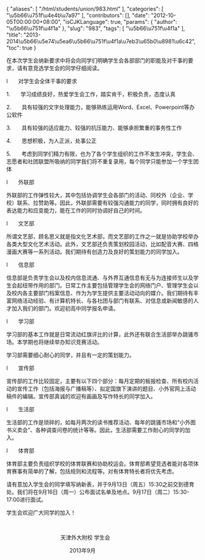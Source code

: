 {
    "aliases": [
        "/html/students/union/983.html"
    ],
    "categories": [
        "\u5b66\u751f\u4e4b\u7a97"
    ],
    "contributors": [],
    "date": "2012-10-05T00:00:00+08:00",
    "isCJKLanguage": true,
    "params": {
        "author": "\u5b66\u751f\u4f1a"
    },
    "slug": "983",
    "tags": [
        "\u5b66\u751f\u4f1a"
    ],
    "title": "2013-2014\u5b66\u5e74\u5ea6\u5b66\u751f\u4f1a\u7eb3\u65b0\u8981\u6c42",
    "toc": true
}

在本次学生会纳新要求中将会向同学们明确学生会各部部门的职能及对干事的要求，请有意竞选学生会的同学仔细阅读。




l       对学生会全体干事的要求




1.       学习成绩良好，热爱学生会工作，踏实肯干，积极负责，态度认真




2.       具有较强的文字处理能力，能够熟练运用Word、Excel、Powerpoint等办公软件




3.       具有较强的适应能力、较强的抗压能力、能够承担繁重的事务性工作




4.       思想积极，为人正派，处事公正




5.       考虑到同学们精力有限，也为了各个学生组织的工作不发生冲突，学生会、志愿者和社团联盟所吸纳的同学我们将不重复录用，每个同学只能参加一个学生团体




l       外联部




外联部的工作弹性较大，其中包括协调学生会各部门的活动、同校外（企业、学校）联系、拉赞助等。因此，外联部需要有较强沟通能力的同学，同时拥有良好的表达能力和应变能力，能在工作的同时协调好自己的时间。




l       文艺部




所谓文艺部，顾名思义就是指文化艺术部，而文艺部的工作之一就是协助学校举办各类大型文化艺术活动。此外，文艺部还负责策划校园活动，比如配音大赛、四格漫画大赛等一系列活动。我们期待有创造力及良好的策划能力的同学加入。




l       信息部




信息部是负责学生会以及校内信息流通、与外界互通信息有无与为连接师生以及学生会起纽带作用的部门。日常工作主要包括管理学生会的网络门户、管理学生会以及校内各主要部门档案信息、作为为学生提供主要活动动向的媒介。我们期待有丰富网络活动经验、有计算机特长、与各社团与部门有联系、对信息或新闻敏感的人才加入我们的部门。欢迎初高中同学报名申请。




l       学习部




学习部的基本工作就是日常流动红旗评比的计算，此外还有联合生活部举办跳骚市场。本学期也将继续举办知识竞赛活动。




学习部需要细心耐心的同学，并且有一定的策划能力。




l       宣传部




宣传部的工作比较固定，主要有以下四个部分：每月定期的板报检查、所有校内活动的宣传工作（包括海报与广播稿等）、拟定国旗下演讲的题目、小外官网上活动稿件的编辑。宣传部真诚的欢迎有画画及写作特长的同学加入。




l       生活部




生活部的工作是琐碎的，如每月两次的读书推荐活动、每年的跳骚市场和“小外图书义卖会”、各种调查问卷的统计等等。因此，生活部需要工作耐心的同学的加入。




l       体育部




体育部主要负责组织学校的体育联赛和协助校运会。体育部希望竞选者能对各项体育赛事有简单的了解，包括规则和流程等。对有体育特长者将优先考虑。









请有意加入学生会的同学填写纳新表，并于9月13日（周五）15:30之前交到德育处。我们将在9月16日（周一）公布面试名单及地点。9月17日（周二）15:30-17:00进行面试。




学生会欢迎广大同学的加入！




   



















                                    天津外大附校 学生会




                                          2013年9月



